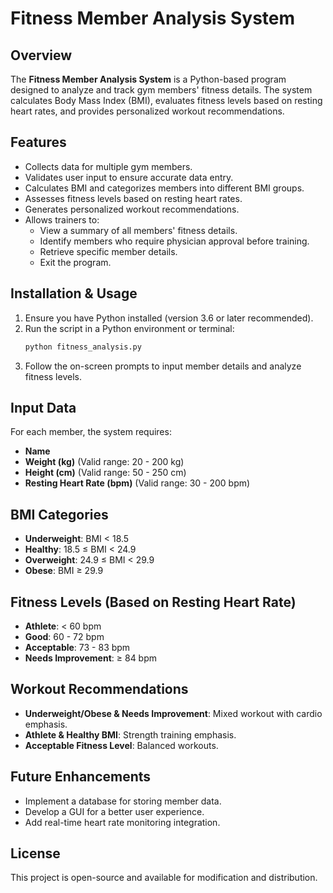 # Fitness Member Analysis System

## Overview
The **Fitness Member Analysis System** is a Python-based program designed to analyze and track gym members' fitness details. The system calculates Body Mass Index (BMI), evaluates fitness levels based on resting heart rates, and provides personalized workout recommendations.

## Features
- Collects data for multiple gym members.
- Validates user input to ensure accurate data entry.
- Calculates BMI and categorizes members into different BMI groups.
- Assesses fitness levels based on resting heart rates.
- Generates personalized workout recommendations.
- Allows trainers to:
  - View a summary of all members' fitness details.
  - Identify members who require physician approval before training.
  - Retrieve specific member details.
  - Exit the program.

## Installation & Usage
1. Ensure you have Python installed (version 3.6 or later recommended).
2. Run the script in a Python environment or terminal:
   ```bash
   python fitness_analysis.py
   ```
3. Follow the on-screen prompts to input member details and analyze fitness levels.

## Input Data
For each member, the system requires:
- **Name**
- **Weight (kg)** (Valid range: 20 - 200 kg)
- **Height (cm)** (Valid range: 50 - 250 cm)
- **Resting Heart Rate (bpm)** (Valid range: 30 - 200 bpm)

## BMI Categories
- **Underweight**: BMI < 18.5
- **Healthy**: 18.5 ≤ BMI < 24.9
- **Overweight**: 24.9 ≤ BMI < 29.9
- **Obese**: BMI ≥ 29.9

## Fitness Levels (Based on Resting Heart Rate)
- **Athlete**: < 60 bpm
- **Good**: 60 - 72 bpm
- **Acceptable**: 73 - 83 bpm
- **Needs Improvement**: ≥ 84 bpm

## Workout Recommendations
- **Underweight/Obese & Needs Improvement**: Mixed workout with cardio emphasis.
- **Athlete & Healthy BMI**: Strength training emphasis.
- **Acceptable Fitness Level**: Balanced workouts.

## Future Enhancements
- Implement a database for storing member data.
- Develop a GUI for a better user experience.
- Add real-time heart rate monitoring integration.

## License
This project is open-source and available for modification and distribution.
